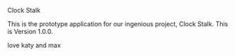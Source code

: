 Clock Stalk

This is the prototype application for our ingenious project,
Clock Stalk. This is Version 1.0.0.

love katy and max